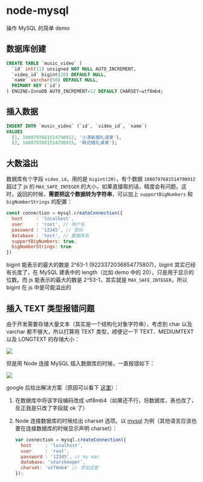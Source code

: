 # node-mysql

操作 MySQL 的简单 demo

## 数据库创建

```sql
CREATE TABLE `music_video` (
  `id` int(11) unsigned NOT NULL AUTO_INCREMENT,
  `video_id` bigint(20) DEFAULT NULL,
  `name` varchar(50) DEFAULT NULL,
  PRIMARY KEY (`id`)
) ENGINE=InnoDB AUTO_INCREMENT=12 DEFAULT CHARSET=utf8mb4;
```

## 插入数据

```sql
INSERT INTO `music_video` (`id`, `video_id`, `name`)
VALUES
  (1, 1080797681514790912, '小清新婚礼请柬'),
  (2, 1080797681514790915, '韩式婚礼请柬');
```

## 大数溢出

数据库有个字段 `video_id`，用的是 `bigint(20)`，有个数据 `1080797681514790912` 超过了 js 的 `MAX_SAFE_INTEGER` 的大小，如果直接取的话，精度会有问题。这时，返回的时候，**需要把这个数据转为字符串**，可以加上 `supportBigNumbers` 和 `bigNumberStrings` 的配置：

```js
const connection = mysql.createConnection({
  host     : 'localhost',
  user     : 'root', // 用户名
  password : '12345', // 密码
  database : 'test', // 数据库名
  supportBigNumbers: true,
  bigNumberStrings: true
})
```

bigint 能表示的最大的数是 2^63-1 (9223372036854775807)，bigint 其实已经有长度了，在 MySQL 建表中的 length（比如 demo 中的 20），只是用于显示的位数。而 js 能表示的最大的数是 2^53-1，其实就是 `MAX_SAFE_INTEGER`，所以 bigint 在 js 中是可能溢出的

## 插入 TEXT 类型报错问题

由于开发需要存储大量文本（其实是一个结构化对象字符串），考虑到 char 以及 varchar 都不够大，所以打算用 TEXT 类型，顺便记一下 TEXT、MEDIUMTEXT 以及 LONGTEXT 的存储大小：

![](https://images2018.cnblogs.com/blog/675542/201808/675542-20180827220537906-818884208.png)

但是用 Node 连接 MySQL 插入数据库的时候，一直报错如下：

![](https://images2018.cnblogs.com/blog/675542/201808/675542-20180827220524123-305885546.png)

google 后给出解决方案（原因可以看下 [这里](https://stackoverflow.com/questions/10957238/incorrect-string-value-when-trying-to-insert-utf-8-into-mysql-via-jdbc)）：

1.  在数据库中将该字段编码改成 utf8mb4（如果还不行，将数据库，表也改了，反正我是只改了字段就 ok 了）
2. Node 连接数据库的时候给出 charset 选项。以 [mysql](https://github.com/mysqljs/mysql) 为例（其他语言应该也要在连接数据库的时候显示声明 charset）：

    ```js
    var connection = mysql.createConnection({
      host     : 'localhost',
      user     : 'root',
      password : '12345', // my mac
      database: 'starskeeper',
      charset: 'utf8mb4' // 添加这里
    });
    ```